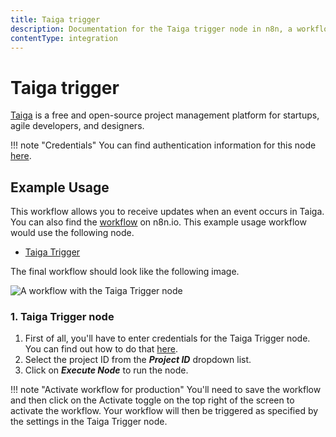 ```yaml
---
title: Taiga trigger
description: Documentation for the Taiga trigger node in n8n, a workflow automation platform. Includes details of operations and configuration, and links to examples and credentials information.
contentType: integration
---
```


# Taiga trigger

[Taiga](https://www.taiga.io/) is a free and open-source project management platform for startups, agile developers, and designers.

!!! note "Credentials"
    You can find authentication information for this node [here](/integrations/builtin/credentials/taiga/).


## Example Usage

This workflow allows you to receive updates when an event occurs in Taiga. You can also find the [workflow](https://n8n.io/workflows/686) on n8n.io. This example usage workflow would use the following node.

- [Taiga Trigger]()

The final workflow should look like the following image.

![A workflow with the Taiga Trigger node](/_images/integrations/builtin/trigger-nodes/taigatrigger/workflow.png)

### 1. Taiga Trigger node

1. First of all, you'll have to enter credentials for the Taiga Trigger node. You can find out how to do that [here](/integrations/builtin/credentials/taiga/).
2. Select the project ID from the ***Project ID*** dropdown list.
2. Click on ***Execute Node*** to run the node.

!!! note "Activate workflow for production"
    You'll need to save the workflow and then click on the Activate toggle on the top right of the screen to activate the workflow. Your workflow will then be triggered as specified by the settings in the Taiga Trigger node.


